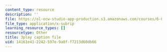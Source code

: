 ```yaml
---
content_type: resource
description: ''
file: https://ol-ocw-studio-app-production.s3.amazonaws.com/courses/6-01sc-introduction-to-electrical-engineering-and-computer-science-i-spring-2011/14161e412242597e9a8ff7213d60db66_UGdXwvB6K-w.vtt
file_type: application/x-subrip
learning_resource_types: []
resourcetype: Other
title: 3play caption file
uid: 14161e41-2242-597e-9a8f-f7213d60db66
---
```

